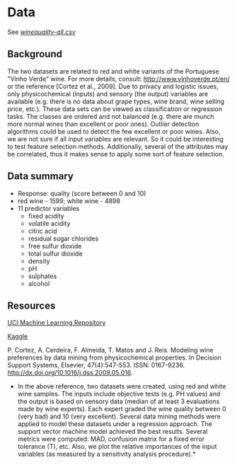 # Data

See [*winequality-all.csv*](https://github.com/earobinson95/Statistical-Learning-Project-UNL-STAT983/blob/main/data/winequality-all.csv)

## Background

The two datasets are related to red and white variants of the Portuguese "Vinho Verde" wine. For more details, consult: http://www.vinhoverde.pt/en/ or the reference [Cortez et al., 2009]. Due to privacy and logistic issues, only physicochemical (inputs) and sensory (the output) variables are available (e.g. there is no data about grape types, wine brand, wine selling price, etc.). These data sets can be viewed as classification or regression tasks. The classes are ordered and not balanced (e.g. there are munch more normal wines than excellent or poor ones). Outlier detection algorithms could be used to detect the few excellent or poor wines. Also, we are not sure if all input variables are relevant. So it could be interesting to test feature selection methods. Additionally, several of the attributes may be correlated, thus it makes sense to apply some sort of feature selection.

## Data summary
+ Response: quality (score between 0 and 10)
+ red wine - 1599; white wine - 4898
+ 11 predictor variables
    - fixed acidity
    - volatile acidity
    - citric acid
    - residual sugar
     chlorides
    - free sulfur dioxide
    - total sulfur dioxide
    - density
    - pH
    - sulphates
    - alcohol

## Resources

[UCI Machine Learning Repository](https://archive.ics.uci.edu/ml/datasets/Wine+Quality)

[Kaggle](https://www.kaggle.com/uciml/red-wine-quality-cortez-et-al-2009)

P. Cortez, A. Cerdeira, F. Almeida, T. Matos and J. Reis. Modeling wine preferences by data mining from physicochemical properties. In Decision Support Systems, Elsevier, 47(4):547-553. ISSN: 0167-9236. http://dx.doi.org/10.1016/j.dss.2009.05.016.

+ In the above reference, two datasets were created, using red and white wine samples. The inputs include objective tests (e.g. PH values) and the output is based on sensory data (median of at least 3 evaluations made by wine experts). Each expert graded the wine quality between 0 (very bad) and 10 (very excellent). Several data mining methods were applied to model these datasets under a regression approach. The support vector machine model achieved the best results. Several metrics were computed: MAD, confusion matrix for a fixed error tolerance (T), etc. Also, we plot the relative importances of the input variables (as measured by a sensitivity analysis procedure).*
